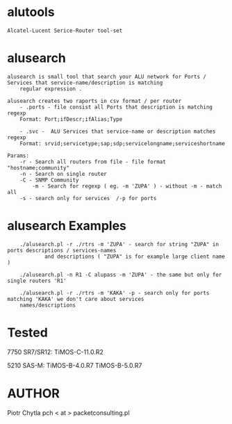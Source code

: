 alutools
===========

	Alcatel-Lucent Serice-Router tool-set 

alusearch
=============
	alusearch is small tool that search your ALU network for Ports / Services that service-name/description is matching 
        regular expression .

	alusearch creates two raports in csv format / per router
		- .ports - file consist all Ports that description is matching regexp
		Format: Port;ifDescr;ifAlias;Type

		- .svc -  ALU Services that service-name or description matches regexp
		Format: srvid;servicetype;sap;sdp;servicelongname;serviceshortname

	Params:
		-r - Search all routers from file - file format "hostname;community"
		-n - Search on single router
		-C - SNMP Community
	        -m - Search for regexp ( eg. -m 'ZUPA' ) - without -m - match all
		-s - search only for services  /-p for ports
	 

alusearch Examples
====================
		./alusearch.pl -r ./rtrs -m 'ZUPA' - search for string "ZUPA" in ports descriptions / services-names 
                and descriptions ( "ZUPA" is for example large client name ) 
	
		./alusearch.pl -n R1 -C alupass -m 'ZUPA' - the same but only for single routers 'R1'

		./alusearch.pl -r ./rtrs -m 'KAKA' -p - search only for ports matching 'KAKA' we don't care about services 
		names/descriptions

Tested
============
7750 SR7/SR12:
        TiMOS-C-11.0.R2

5210 SAS-M:
	TiMOS-B-4.0.R7
	TiMOS-B-5.0.R7
	

AUTHOR
==========
Piotr Chytla pch < at > packetconsulting.pl
